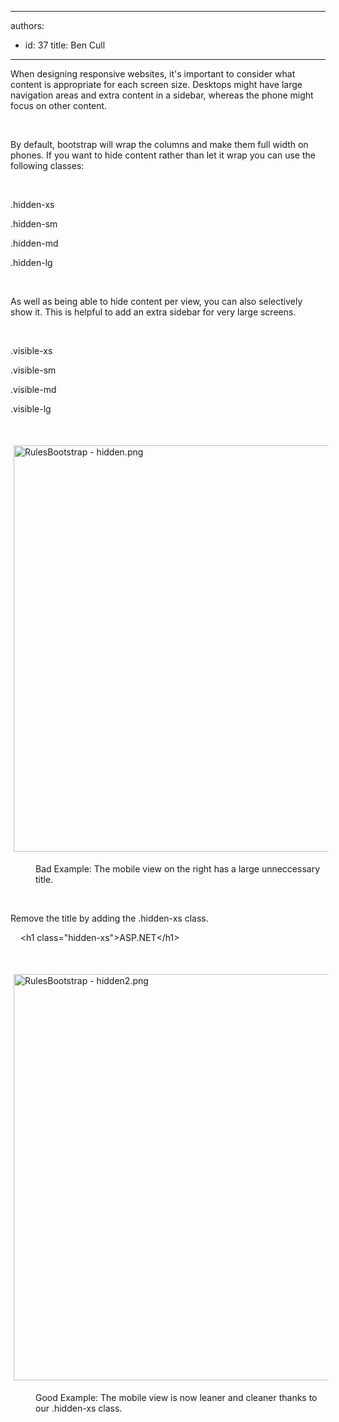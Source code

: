 

---
authors:
  - id: 37
    title: Ben Cull
---




<span class='intro'> <p>When designing responsive websites, it's important to consider what content is appropriate for each screen size. Desktops might have large navigation areas and extra content in a sidebar, whereas the phone might focus on other content.</p> </span>

<p>​</p><p>By default, bootstrap will wrap the columns and make them full width on phones. If you want to hide content rather than let it wrap you can use the following classes&#58;</p><p>&#160;</p><p>.hidden-xs</p><p>.hidden-sm</p><p>.hidden-md</p><p>.hidden-lg</p><p>&#160;</p><p>As well as being able to hide content per view, you can also selectively show it. This is helpful to add an extra sidebar for very large screens.</p><p>&#160;</p><p>.visible-xs</p><p>​.visible-sm</p><p>.visible-md</p><p>.visible-lg</p><p><br></p><p><img src="/WebSites/RulesToBetterUIBootstrap/PublishingImages/Pages/Do-you-use-hidden-xs-when-resizing-to-hide-content/RulesBootstrap%20-%20hidden.png" alt="RulesBootstrap - hidden.png" style="margin&#58;5px;width&#58;650px;" /><br></p><dd class="ssw15-rteElement-FigureBad">​Bad Example&#58; The mobile view on the right has a large unneccessary title.</dd><p class="ssw15-rteElement-P">​​​​<br></p><p class="ssw15-rteElement-P">Remove the title by adding the .hidden-xs class.</p><p class="ssw15-rteElement-CodeArea">&#160; &#160; &lt;h1 class=&quot;hidden-xs&quot;&gt;ASP.NET&lt;/h1&gt;​<br></p><p class="ssw15-rteElement-P"><br></p><p class="ssw15-rteElement-P"><img src="/WebSites/RulesToBetterUIBootstrap/PublishingImages/Pages/Do-you-use-hidden-xs-when-resizing-to-hide-content/RulesBootstrap%20-%20hidden2.png" alt="RulesBootstrap - hidden2.png" style="margin&#58;5px;width&#58;650px;" /><br></p><dd class="ssw15-rteElement-FigureGood">Good Example&#58; The mobile view is now leaner and cleaner thanks to our .hidden-xs class.</dd><p class="ssw15-rteElement-P">​<br></p>


